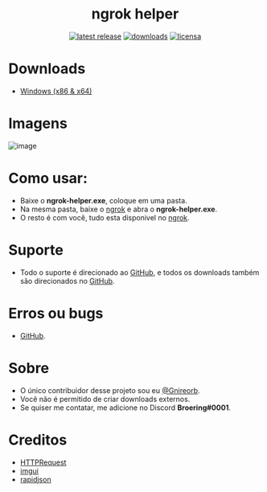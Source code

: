 <h1 align="center">ngrok helper</h1>
<div align="center">
    <a href="https://github.com/gnireorb/ngrok-helper/releases/"><img src="https://img.shields.io/github/release/gnireorb/ngrok-helper.svg?style=flat-square" alt="latest release" /></a>
    <a href="https://github.com/gnireorb/ngrok-helper/releases/"><img src="https://img.shields.io/github/downloads/gnireorb/ngrok-helper/total?style=flat-square" alt="downloads" /></a>
    <a href="https://github.com/gnireorb/ngrok-helper/blob/master/LICENSE"><img src="https://img.shields.io/github/license/gnireorb/ngrok-helper?label=license&style=flat-square" alt="licensa" /></a>
</div>

# Downloads
- [Windows (x86 & x64)](https://github.com/gnireorb/ngrok-helper/releases/download/v0.2/ngrok-helper.exe)

# Imagens
![image](https://user-images.githubusercontent.com/62901166/93002797-db40e800-f50f-11ea-91b8-49272037a72d.png)

# Como usar:
- Baixe o **ngrok-helper.exe**, coloque em uma pasta.
- Na mesma pasta, baixe o [ngrok](https://ngrok.com/) e abra o **ngrok-helper.exe**.
- O resto é com você, tudo esta disponivel no [ngrok](https://ngrok.com/).

# Suporte
- Todo o suporte é direcionado ao [GitHub](https://github.com/gnireorb/ngrok-helper/issues), e todos os downloads também são direcionados no [GitHub](https://github.com/gnireorb/ngrok-helper/releases).

# Erros ou bugs
- [GitHub](https://github.com/gnireorb/ngrok-helper/issues).

# Sobre
- O único contribuidor desse projeto sou eu [@Gnireorb](https://github.com/gnireorb).
- Você não é permitido de criar downloads externos.
- Se quiser me contatar, me adicione no Discord **Broering#0001**.

# Creditos
- [HTTPRequest](https://github.com/elnormous/HTTPRequest)
- [imgui](https://github.com/ocornut/imgui)
- [rapidjson](https://github.com/Tencent/rapidjson)
